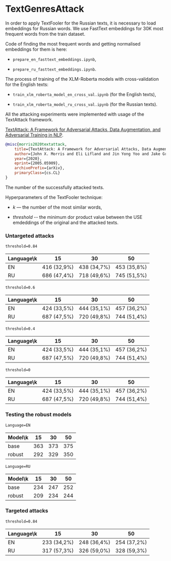 # TextGenresAttack

In order to apply TextFooler for the Russian texts, it is necessary to load embeddings for Russian words. We use FastText embeddings for 30K most frequent words from the train dataset.

Code of finding the most frequent words and getting normalised embeddings for them is here:

* `prepare_en_fasttext_embeddings.ipynb`,

* `prepare_ru_fasttext_embeddings.ipynb`.

The process of training of the XLM-Roberta models with cross-validation for the English texts:

* `train_xlm_roberta_model_en_cross_val.ipynb` (for the English texts),

* `train_xlm_roberta_model_ru_cross_val.ipynb` (for the Russian texts).




All the attacking experiments were implemented with usage of the TextAttack framework.

[TextAttack: A Framework for Adversarial Attacks, Data Augmentation, and Adversarial Training in NLP](https://arxiv.org/abs/2005.05909).

```bibtex
@misc{morris2020textattack,
    title={TextAttack: A Framework for Adversarial Attacks, Data Augmentation, and Adversarial Training in NLP},
    author={John X. Morris and Eli Lifland and Jin Yong Yoo and Jake Grigsby and Di Jin and Yanjun Qi},
    year={2020},
    eprint={2005.05909},
    archivePrefix={arXiv},
    primaryClass={cs.CL}
}
```

The number of the successfully attacked texts.

Hyperparameters of the TextFooler technique:

* $k$ — the number of the most similar words,

* $threshold$ -- the minimum dor product value between the USE emdeddings of the original and the attacked texts.


### Untargeted attacks

`threshold=0.84`

| Language\k | 15          | 30          | 50          |
|------------|-------------|-------------|-------------|
| EN         | 416 (32,9%) | 438 (34,7%) | 453 (35,8%) |
| RU         | 686 (47,4%) | 718 (49,6%) | 745 (51,5%) |


`threshold=0.6`

| Language\k | 15          | 30          | 50          |
|------------|-------------|-------------|-------------|
| EN         | 424 (33,5%) | 444 (35,1%) | 457 (36,2%) |
| RU         | 687 (47,5%) | 720 (49,8%) | 744 (51,4%) |

`threshold=0.4`

| Language\k | 15          | 30          | 50          |
|------------|-------------|-------------|-------------|
| EN         | 424 (33,5%) | 444 (35,1%) | 457 (36,2%) |
| RU         | 687 (47,5%) | 720 (49,8%) | 744 (51,4%) |

`threshold=0`

| Language\k | 15          | 30          | 50          |
|------------|-------------|-------------|-------------|
| EN         | 424 (33,5%) | 444 (35,1%) | 457 (36,2%) |
| RU         | 687 (47,5%) | 720 (49,8%) | 744 (51,4%) |


### Testing the robust models

`Language=EN`

| Model\k    | 15          | 30          | 50          |
|------------|-------------|-------------|-------------|
| base       | 363         | 373         | 375         |
| robust     | 292         | 329         | 350         |


`Language=RU`

| Model\k    | 15          | 30          | 50          |
|------------|-------------|-------------|-------------|
| base       | 234         | 247         | 252         |
| robust     | 209         | 234         | 244         |

### Targeted attacks

`threshold=0.84`

| Language\k | 15          | 30          | 50          |
|------------|-------------|-------------|-------------|
| EN         | 233 (34,2%) | 248 (36,4%) | 254 (37,2%) |
| RU         | 317 (57,3%) | 326 (59,0%) | 328 (59,3%) |


